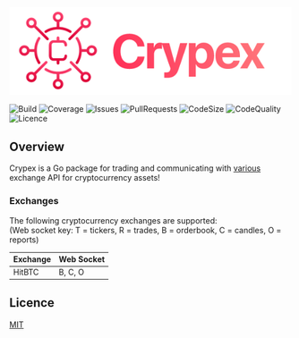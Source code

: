 <img src=".github/crypex.png" alt="Crypex Logo" />

![Build](https://img.shields.io/github/workflow/status/ramezanius/crypex/Crypex?label=Build)
![Coverage](https://img.shields.io/codacy/coverage/93c327745a664a329c511a72f2f602a4?label=Coverage)
![Issues](https://img.shields.io/github/issues/ramezanius/crypex?label=Issues)
![PullRequests](https://img.shields.io/github/issues-pr/ramezanius/crypex?label=Pull%20requests)
![CodeSize](https://img.shields.io/github/languages/code-size/ramezanius/crypex?label=Code%20size)
![CodeQuality](https://img.shields.io/codacy/grade/c63954853a924973b78daa8c411c6aad?label=Code%20quality)
![Licence](https://img.shields.io/github/license/ramezanius/crypex?label=Licence)


## Overview
Crypex is a Go package for trading and communicating with [various](#Exchanges) exchange API for cryptocurrency assets!

### Exchanges
The following cryptocurrency exchanges are supported:  
(Web socket key: T = tickers, R = trades, B = orderbook, C = candles, O = reports)

|Exchange|Web Socket
|--------|----------
|HitBTC  |B, C, O   

## Licence
[MIT](LICENCE)
